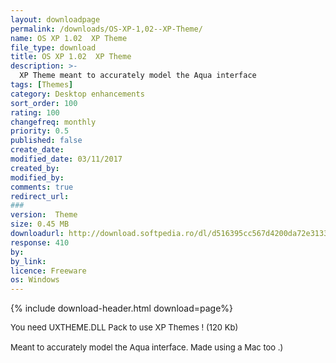 ```yaml
---
layout: downloadpage
permalink: /downloads/OS-XP-1,02--XP-Theme/
name: OS XP 1.02  XP Theme
file_type: download
title: OS XP 1.02  XP Theme
description: >-
  XP Theme meant to accurately model the Aqua interface
tags: [Themes]
category: Desktop enhancements
sort_order: 100
rating: 100
changefreq: monthly
priority: 0.5
published: false
create_date: 
modified_date: 03/11/2017
created_by: 
modified_by: 
comments: true
redirect_url: 
### 
version:  Theme
size: 0.45 MB
downloadurl: http://download.softpedia.ro/dl/d516395cc567d4200da72e313338217b/46e5028f/100001045/software/AUTHORING/OSXP%20102%20UPDATE.zip
response: 410
by: 
by_link: 
licence: Freeware
os: Windows
---
```


{% include download-header.html download=page%}

<p style="fix-download-text !important">
<p><font size="2"><p>You need UXTHEME.DLL Pack to use XP Themes ! (120 Kb)<br />
<br />
Meant to accurately model the Aqua interface. Made using a Mac too .)</p></p></p>
